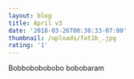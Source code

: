 ```yaml
---
layout: blog
title: April v3
date: '2018-03-26T00:38:33-07:00'
thumbnail: /uploads/fot1b_.jpg
rating: '1'
---
```

Bobbobobobobo bobobaram
